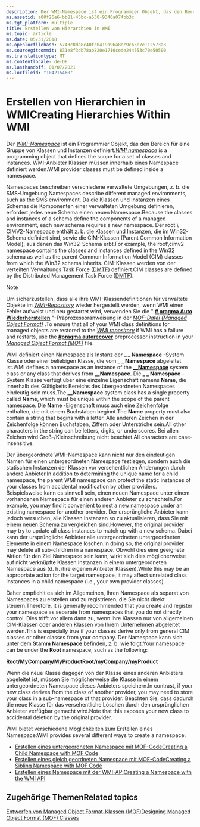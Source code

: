 ```yaml
---
description: Der WMI-Namespace ist ein Programmier Objekt, das den Bereich für eine Gruppe von Klassen und Instanzen definiert. WMI-Anbieter Klassen müssen innerhalb eines Namespace definiert werden.
ms.assetid: a00f26e6-bb81-45bc-a530-9346a074bb3c
ms.tgt_platform: multiple
title: Erstellen von Hierarchien in WMI
ms.topic: article
ms.date: 05/31/2018
ms.openlocfilehash: 5743c8da8c40fc0419a96a8ec9c65e7e112573a3
ms.sourcegitcommit: 831e8f3db78ab820e1710cede244553c70e50500
ms.translationtype: MT
ms.contentlocale: de-DE
ms.lasthandoff: 01/07/2021
ms.locfileid: "104215460"
---
```

# <a name="creating-hierarchies-within-wmi"></a><span data-ttu-id="79941-104">Erstellen von Hierarchien in WMI</span><span class="sxs-lookup"><span data-stu-id="79941-104">Creating Hierarchies Within WMI</span></span>

<span data-ttu-id="79941-105">Der [*WMI-Namespace*](gloss-n.md) ist ein Programmier Objekt, das den Bereich für eine Gruppe von Klassen und Instanzen definiert.</span><span class="sxs-lookup"><span data-stu-id="79941-105">[*WMI namespace*](gloss-n.md) is a programming object that defines the scope for a set of classes and instances.</span></span> <span data-ttu-id="79941-106">WMI-Anbieter Klassen müssen innerhalb eines Namespace definiert werden.</span><span class="sxs-lookup"><span data-stu-id="79941-106">WMI provider classes must be defined inside a namespace.</span></span>

<span data-ttu-id="79941-107">Namespaces beschreiben verschiedene verwaltete Umgebungen, z. b. die SMS-Umgebung.</span><span class="sxs-lookup"><span data-stu-id="79941-107">Namespaces describe different managed environments, such as the SMS environment.</span></span> <span data-ttu-id="79941-108">Da die Klassen und Instanzen eines Schemas die Komponenten einer verwalteten Umgebung definieren, erfordert jedes neue Schema einen neuen Namespace.</span><span class="sxs-lookup"><span data-stu-id="79941-108">Because the classes and instances of a schema define the components of a managed environment, each new schema requires a new namespace.</span></span> <span data-ttu-id="79941-109">Der root \\ CIMV2-Namespace enthält z. b. die Klassen und Instanzen, die im Win32-Schema definiert sind, sowie die CIM-Klassen (Parent Common Information Model), aus denen das Win32-Schema erbt.</span><span class="sxs-lookup"><span data-stu-id="79941-109">For example, the root\\cimv2 namespace contains the classes and instances defined in the Win32 schema as well as the parent Common Information Model (CIM) classes from which the Win32 schema inherits.</span></span> <span data-ttu-id="79941-110">CIM-Klassen werden von der verteilten Verwaltungs Task Force ([DMTF](https://www.dmtf.org/home)) definiert.</span><span class="sxs-lookup"><span data-stu-id="79941-110">CIM classes are defined by the Distributed Management Task Force ([DMTF](https://www.dmtf.org/home)).</span></span>

> [!Note]  
> <span data-ttu-id="79941-111">Um sicherzustellen, dass alle ihre WMI-Klassendefinitionen für verwaltete Objekte im [*WMI-Repository*](gloss-w.md) wieder hergestellt werden, wenn WMI einen Fehler aufweist und neu gestartet wird, verwenden Sie die " [**\# pragma Auto Wiederherstellen**](pragma-autorecover.md) "-Präprozessoranweisung in der [*MOF-Datei (Managed Object Format)*](gloss-m.md) .</span><span class="sxs-lookup"><span data-stu-id="79941-111">To ensure that all of your WMI class definitions for managed objects are restored to the [*WMI repository*](gloss-w.md) if WMI has a failure and restarts, use the [**\#pragma autorecover**](pragma-autorecover.md) preprocessor instruction in your [*Managed Object Format (MOF)*](gloss-m.md) file.</span></span>

 

<span data-ttu-id="79941-112">WMI definiert einen Namespace als Instanz der [**\_ \_ Namespace**](--namespace.md) -System Klasse oder einer beliebigen Klasse, die vom **\_ \_ Namespace** abgeleitet ist.</span><span class="sxs-lookup"><span data-stu-id="79941-112">WMI defines a namespace as an instance of the [**\_\_Namespace**](--namespace.md) system class or any class that derives from **\_\_Namespace**.</span></span> <span data-ttu-id="79941-113">Die **\_ \_ Namespace** -System Klasse verfügt über eine einzelne Eigenschaft namens **Name**, die innerhalb des Gültigkeits Bereichs des übergeordneten Namespaces eindeutig sein muss.</span><span class="sxs-lookup"><span data-stu-id="79941-113">The **\_\_Namespace** system class has a single property called **Name**, which must be unique within the scope of the parent namespace.</span></span> <span data-ttu-id="79941-114">Die **Name** -Eigenschaft muss auch eine Zeichenfolge enthalten, die mit einem Buchstaben beginnt.</span><span class="sxs-lookup"><span data-stu-id="79941-114">The **Name** property must also contain a string that begins with a letter.</span></span> <span data-ttu-id="79941-115">Alle anderen Zeichen in der Zeichenfolge können Buchstaben, Ziffern oder Unterstriche sein.</span><span class="sxs-lookup"><span data-stu-id="79941-115">All other characters in the string can be letters, digits, or underscores.</span></span> <span data-ttu-id="79941-116">Bei allen Zeichen wird Groß-/Kleinschreibung nicht beachtet.</span><span class="sxs-lookup"><span data-stu-id="79941-116">All characters are case-insensitive.</span></span>

<span data-ttu-id="79941-117">Der übergeordnete WMI-Namespace kann nicht nur den eindeutigen Namen für einen untergeordneten Namespace festlegen, sondern auch die statischen Instanzen der Klassen vor versehentlichen Änderungen durch andere Anbieter.</span><span class="sxs-lookup"><span data-stu-id="79941-117">In addition to determining the unique name for a child namespace, the parent WMI namespace can protect the static instances of your classes from accidental modification by other providers.</span></span> <span data-ttu-id="79941-118">Beispielsweise kann es sinnvoll sein, einen neuen Namespace unter einem vorhandenen Namespace für einen anderen Anbieter zu schachteln.</span><span class="sxs-lookup"><span data-stu-id="79941-118">For example, you may find it convenient to nest a new namespace under an existing namespace for another provider.</span></span> <span data-ttu-id="79941-119">Der ursprüngliche Anbieter kann jedoch versuchen, alle Klassen Instanzen so zu aktualisieren, dass Sie mit einem neuen Schema zu vergleichen sind.</span><span class="sxs-lookup"><span data-stu-id="79941-119">However, the original provider may try to update all class instances to match up with a new schema.</span></span> <span data-ttu-id="79941-120">Dabei kann der ursprüngliche Anbieter alle untergeordneten untergeordneten Elemente in einem Namespace löschen.</span><span class="sxs-lookup"><span data-stu-id="79941-120">In doing so, the original provider may delete all sub-children in a namespace.</span></span> <span data-ttu-id="79941-121">Obwohl dies eine geeignete Aktion für den Ziel Namespace sein kann, wirkt sich dies möglicherweise auf nicht verknüpfte Klassen Instanzen in einem untergeordneten Namespace aus (d. h. ihre eigenen Anbieter Klassen).</span><span class="sxs-lookup"><span data-stu-id="79941-121">While this may be an appropriate action for the target namespace, it may affect unrelated class instances in a child namespace (i.e., your own provider classes).</span></span>

<span data-ttu-id="79941-122">Daher empfiehlt es sich im Allgemeinen, Ihren Namespace als separat von Namespaces zu erstellen und zu registrieren, die Sie nicht direkt steuern.</span><span class="sxs-lookup"><span data-stu-id="79941-122">Therefore, it is generally recommended that you create and register your namespace as separate from namespaces that you do not directly control.</span></span> <span data-ttu-id="79941-123">Dies trifft vor allem dann zu, wenn Ihre Klassen nur von allgemeinen CIM-Klassen oder anderen Klassen von Ihrem Unternehmen abgeleitet werden.</span><span class="sxs-lookup"><span data-stu-id="79941-123">This is especially true if your classes derive only from general CIM classes or other classes from your company.</span></span> <span data-ttu-id="79941-124">Der Namespace kann sich unter dem **Stamm Namespace** befinden, z. b. wie folgt:</span><span class="sxs-lookup"><span data-stu-id="79941-124">Your namespace can be under the **Root** namespace, such as the following:</span></span>

<span data-ttu-id="79941-125">**Root/MyCompany/MyProduct**</span><span class="sxs-lookup"><span data-stu-id="79941-125">**Root/myCompany/myProduct**</span></span>

<span data-ttu-id="79941-126">Wenn die neue Klasse dagegen von der Klasse eines anderen Anbieters abgeleitet ist, müssen Sie möglicherweise die Klasse in einem untergeordneten Namespace dieses Anbieters speichern.</span><span class="sxs-lookup"><span data-stu-id="79941-126">In contrast, if your new class derives from the class of another provider, you may need to store your class in a sub-namespace of that provider.</span></span> <span data-ttu-id="79941-127">Beachten Sie, dass dadurch die neue Klasse für das versehentliche Löschen durch den ursprünglichen Anbieter verfügbar gemacht wird.</span><span class="sxs-lookup"><span data-stu-id="79941-127">Note that this exposes your new class to accidental deletion by the original provider.</span></span>

<span data-ttu-id="79941-128">WMI bietet verschiedene Möglichkeiten zum Erstellen eines Namespace:</span><span class="sxs-lookup"><span data-stu-id="79941-128">WMI provides several different ways to create a namespace:</span></span>

-   [<span data-ttu-id="79941-129">Erstellen eines untergeordneten Namespace mit MOF-Code</span><span class="sxs-lookup"><span data-stu-id="79941-129">Creating a Child Namespace with MOF Code</span></span>](creating-a-child-namespace-with-mof-code.md)
-   [<span data-ttu-id="79941-130">Erstellen eines gleich geordneten Namespace mit MOF-Code</span><span class="sxs-lookup"><span data-stu-id="79941-130">Creating a Sibling Namespace with MOF Code</span></span>](creating-a-sibling-namespace-with-mof-code.md)
-   [<span data-ttu-id="79941-131">Erstellen eines Namespace mit der WMI-API</span><span class="sxs-lookup"><span data-stu-id="79941-131">Creating a Namespace with the WMI API</span></span>](creating-a-namespace-with-the-wmi-api.md)

## <a name="related-topics"></a><span data-ttu-id="79941-132">Zugehörige Themen</span><span class="sxs-lookup"><span data-stu-id="79941-132">Related topics</span></span>

<dl> <dt>

[<span data-ttu-id="79941-133">Entwerfen von Managed Object Format-Klassen (MOF)</span><span class="sxs-lookup"><span data-stu-id="79941-133">Designing Managed Object Format (MOF) Classes</span></span>](designing-managed-object-format--mof--classes.md)
</dt> </dl>

 

 



